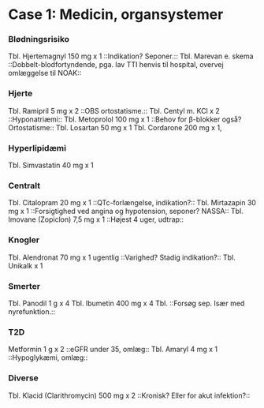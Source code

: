 # Case 1: Medicin, organsystemer
### Blødningsrisiko
Tbl. Hjertemagnyl 150 mg x 1   ::Indikation? Seponer.::
Tbl. Marevan e. skema 
	::Dobbelt-blodfortyndende, pga. lav TTI henvis til hospital, overvej omlæggelse til NOAK::

### Hjerte
Tbl. Ramipril 5 mg x 2 ::OBS ortostatisme.::
Tbl. Centyl m. KCl x 2 ::Hyponatriæmi::
Tbl. Metoprolol 100 mg x 1 ::Behov for β-blokker også? Ortostatisme::
Tbl. Losartan 50 mg x 1 
Tbl. Cordarone 200 mg x 1, 

### Hyperlipidæmi
Tbl. Simvastatin 40 mg x 1

### Centralt
Tbl. Citalopram 20 mg x 1 ::QTc-forlængelse, indikation?::
Tbl. Mirtazapin 30 mg x 1 ::Forsigtighed ved angina og hypotension, seponer? NASSA::
Tbl. Imovane (Zopiclon) 7,5 mg x 1 ::Højest 4 uger, udtrap::

### Knogler
Tbl. Alendronat 70 mg x 1 ugentlig ::Varighed? Stadig indikation?::
Tbl. Unikalk x 1

### Smerter
Tbl. Panodil 1 g x 4
Tbl. Ibumetin 400 mg x 4 Tbl. ::Forsøg sep. Især med nyrefunktion.::

### T2D
Metformin 1 g x 2 ::eGFR under 35, omlæg::
Tbl. Amaryl 4 mg x 1 ::Hypoglykæmi, omlæg::

### Diverse
Tbl. Klacid (Clarithromycin) 500 mg x 2 ::Kronisk? Eller for akut infektion?::

<!-- {BearID:C6DDF1AB-E12F-43D5-8E20-C48DC47496B1-906-00000540BFF19714} -->

